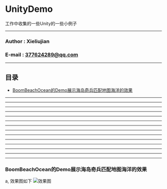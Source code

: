 # UnityDemo
工作中收集的一些Unity的一些小例子
****
### Author : Xieliujian
### E-mail : 377624289@qq.com
****
## 目录
* [BoomBeachOcean的Demo展示海岛奇兵匹配地图海洋的效果](#BoomBeachOcean的Demo展示海岛奇兵匹配地图海洋的效果)
****
****
****
****
****
****
****
****
****
****
****
****
****
****
### BoomBeachOcean的Demo展示海岛奇兵匹配地图海洋的效果
a, 效果图如下
![效果图](https://github.com/xieliujian/UnityDemo/blob/master/Snapshot/BoomBeachOcean/Ocean.png)
